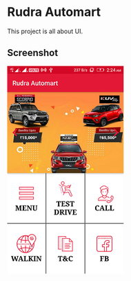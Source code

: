 # Rudra Automart

This project is all about UI.

## Screenshot

![Screenshot_1](images/Screenshot_1.png)
